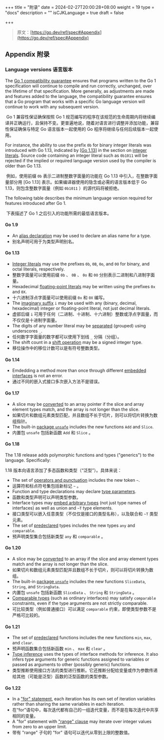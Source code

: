 +++
title = "附录"
date = 2024-02-27T20:00:28+08:00
weight = 19
type = "docs"
description = ""
isCJKLanguage = true
draft = false

+++

> 原文：[https://go.dev/ref/spec#Appendix](https://go.dev/ref/spec#Appendix)

## Appendix 附录

### Language versions 语言版本

The [Go 1 compatibility guarantee](https://go.dev/doc/go1compat) ensures that programs written to the Go 1 specification will continue to compile and run correctly, unchanged, over the lifetime of that specification. More generally, as adjustments are made and features added to the language, the compatibility guarantee ensures that a Go program that works with a specific Go language version will continue to work with any subsequent version.

​	Go 1 兼容性保证确保按照 Go 1 规范编写的程序在该规范的生命周期内将继续编译并正确运行，且保持不变。更普遍地说，随着对语言进行调整并添加功能，兼容性保证确保与特定 Go 语言版本一起使用的 Go 程序将继续与任何后续版本一起使用。

For instance, the ability to use the prefix `0b` for binary integer literals was introduced with Go 1.13, indicated by [[Go 1.13](https://go.dev/ref/spec#Go_1.13)] in the section on [integer literals](https://go.dev/ref/spec#Integer_literals). Source code containing an integer literal such as `0b1011` will be rejected if the implied or required language version used by the compiler is older than Go 1.13.

​	例如，使用前缀 `0b` 表示二进制整数字面量的功能在 Go 1.13 中引入，在整数字面量部分用 [Go 1.13] 表示。如果编译器使用的隐含或必需的语言版本低于 Go 1.13，则包含整数字面量（例如 `0b1011` ）的源代码将被拒绝。

The following table describes the minimum language version required for features introduced after Go 1.

​	下表描述了 Go 1 之后引入的功能所需的最低语言版本。

#### Go 1.9

- An [alias declaration](https://go.dev/ref/spec#Alias_declarations) may be used to declare an alias name for a type.
- 别名声明可用于为类型声明别名。

#### Go 1.13

- [Integer literals](https://go.dev/ref/spec#Integer_literals) may use the prefixes `0b`, `0B`, `0o`, and `0O` for binary, and octal literals, respectively.
- 整数字面量可以使用前缀 `0b` 、 `0B` 、 `0o` 和 `0O` 分别表示二进制和八进制字面量。
- Hexadecimal [floating-point literals](https://go.dev/ref/spec#Floating-point_literals) may be written using the prefixes `0x` and `0X`.
- 十六进制浮点字面量可以使用前缀 `0x` 和 `0X` 编写。
- The [imaginary suffix](https://go.dev/ref/spec#Imaginary_literals) `i` may be used with any (binary, decimal, hexadecimal) integer or floating-point literal, not just decimal literals.
- 虚部后缀 `i` 可用于任何（二进制、十进制、十六进制）整数或浮点字面量，而不仅仅是十进制字面量。
- The digits of any number literal may be [separated](https://go.dev/ref/spec#Integer_literals) (grouped) using underscores `_`.
- 任何数字字面量的数字都可以使用下划线 `_` 分隔（分组）。
- The shift count in a [shift operation](https://go.dev/ref/spec#Operators) may be a signed integer type.
- 移位操作中的移位计数可以是有符号整数类型。

#### Go 1.14

- Emdedding a method more than once through different [embedded interfaces](https://go.dev/ref/spec#Embedded_interfaces) is not an error.
- 通过不同的嵌入式接口多次嵌入方法不是错误。

#### Go 1.17

- A slice may be [converted](https://go.dev/ref/spec#Conversions) to an array pointer if the slice and array element types match, and the array is not longer than the slice.
- 如果切片和数组元素类型匹配，并且数组不长于切片，则可以将切片转换为数组指针。
- The built-in [package `unsafe`](https://go.dev/ref/spec#Package_unsafe) includes the new functions `Add` and `Slice`.
- 内置包 `unsafe` 包括新函数 `Add` 和 `Slice` 。

#### Go 1.18

The 1.18 release adds polymorphic functions and types ("generics") to the language. Specifically:

1.18 版本向语言添加了多态函数和类型（“泛型”）。具体来说：

- The set of [operators and punctuation](https://go.dev/ref/spec#Operators_and_punctuation) includes the new token `~`.
- 运算符和标点符号集包括新标记 `~` 。
- Function and type declarations may declare [type parameters](https://go.dev/ref/spec#Type_parameter_declarations).
- 函数和类型声明可以声明类型参数。
- Interface types may [embed arbitrary types](https://go.dev/ref/spec#General_interfaces) (not just type names of interfaces) as well as union and `~T` type elements.
- 接口类型可以嵌入任意类型（不仅仅是接口的类型名称），以及联合和 `~T` 类型元素。
- The set of [predeclared](https://go.dev/ref/spec#Predeclared_identifiers) types includes the new types `any` and `comparable`.
- 预声明类型集合包括新类型 `any` 和 `comparable` 。

#### Go 1.20

- A slice may be [converted](https://go.dev/ref/spec#Conversions) to an array if the slice and array element types match and the array is not longer than the slice.
- 如果切片和数组元素类型匹配并且数组不长于切片，则可以将切片转换为数组。
- The built-in [package `unsafe`](https://go.dev/ref/spec#Package_unsafe) includes the new functions `SliceData`, `String`, and `StringData`.
- 内置包 `unsafe` 包括新函数 `SliceData` 、 `String` 和 `StringData` 。
- [Comparable types](https://go.dev/ref/spec#Comparison_operators) (such as ordinary interfaces) may satisfy `comparable` constraints, even if the type arguments are not strictly comparable.
- 可比较类型（例如普通接口）可以满足 `comparable` 约束，即使类型参数不是严格可比较的。

#### Go 1.21

- The set of [predeclared](https://go.dev/ref/spec#Predeclared_identifiers) functions includes the new functions `min`, `max`, and `clear`.
- 预声明函数集合包括新函数 `min` 、 `max` 和 `clear` 。
- [Type inference](https://go.dev/ref/spec#Type_inference) uses the types of interface methods for inference. It also infers type arguments for generic functions assigned to variables or passed as arguments to other (possibly generic) functions.
- 类型推断使用接口方法的类型进行推断。它还推断分配给变量或作为参数传递给其他（可能是泛型）函数的泛型函数的类型参数。

#### Go 1.22

- In a ["for" statement](https://go.dev/ref/spec#For_statements), each iteration has its own set of iteration variables rather than sharing the same variables in each iteration.
- 在“for”语句中，每次迭代都有自己的一组迭代变量，而不是在每次迭代中共享相同的变量。
- A "for" statement with ["range" clause](https://go.dev/ref/spec#For_range) may iterate over integer values from zero to an upper limit.
- 带有 "range" 子句的 "for" 语句可以迭代从零到上限的整数值。